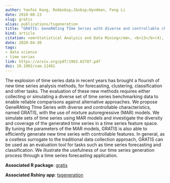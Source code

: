 ```yaml
---
author: Yanfei Kang, Rob&nbsp;J&nbsp;Hyndman, Feng Li
date: 2018-08-23
slug: gratis
alias: publications/tsgeneration
title: "GRATIS: GeneRAting TIme Series with diverse and controllable characteristics"
kind: article
citation: <em>Statistical Analysis and Data Mining</em>, <b>13</b>(4), 354-376
date: 2020-04-30
tags:
- data science
- time series
link: https://arxiv.org/pdf/1903.02787.pdf
doi: 10.1002/sam.11461
---
```


The explosion of time series data in recent years has brought a flourish of new time series analysis methods, for forecasting, clustering, classification and other tasks. The evaluation of these new methods requires either collecting or simulating a diverse set of time series benchmarking data to enable reliable comparisons against alternative approaches. We propose GeneRAting TIme Series with diverse and controllable characteristics, named GRATIS, with the use of mixture autoregressive (MAR) models. We simulate sets of time series using MAR models and investigate the diversity and coverage of the generated time series in a time series feature space. By tuning the parameters of the MAR models, GRATIS is also able to efficiently generate new time series with controllable features. In general, as a costless surrogate to the traditional data collection approach, GRATIS can be used as an evaluation tool for tasks such as time series forecasting and classification. We illustrate the usefulness of our time series generation process through a time series forecasting application.

**Associated R package**: [gratis](https://github.com/ykang/gratis)

**Associated Rshiny app**: [tsgeneration](https://ebsmonash.shinyapps.io/tsgeneration/)